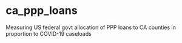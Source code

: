 # ca_ppp_loans
Measuring US federal govt allocation of PPP loans to CA counties in proportion to COVID-19 caseloads
